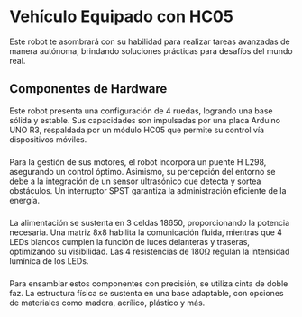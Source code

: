 # Vehículo Equipado con HC05

Este robot te asombrará con su habilidad para realizar tareas avanzadas de manera autónoma, brindando soluciones prácticas para desafíos del mundo real.

## Componentes de Hardware

Este robot presenta una configuración de 4 ruedas, logrando una base sólida y estable. Sus capacidades son impulsadas por una placa Arduino UNO R3, respaldada por un módulo HC05 que permite su control vía dispositivos móviles. 
###
Para la gestión de sus motores, el robot incorpora un puente H L298, asegurando un control óptimo. Asimismo, su percepción del entorno se debe a la integración de un sensor ultrasónico que detecta y sortea obstáculos. Un interruptor SPST garantiza la administración eficiente de la energía.
###
La alimentación se sustenta en 3 celdas 18650, proporcionando la potencia necesaria. Una matriz 8x8 habilita la comunicación fluida, mientras que 4 LEDs blancos cumplen la función de luces delanteras y traseras, optimizando su visibilidad. Las 4 resistencias de 180Ω regulan la intensidad lumínica de los LEDs.
###
Para ensamblar estos componentes con precisión, se utiliza cinta de doble faz. La estructura física se sustenta en una base adaptable, con opciones de materiales como madera, acrílico, plástico y más.

